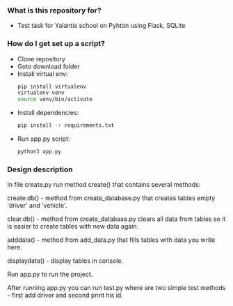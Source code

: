 ### What is this repository for? ###

* Test task for Yalantis school on Pyhton using Flask, SQLite

### How do I get set up a script? ###

* Clone repository
* Goto download folder
* Install virtual env:
    ```bash
    pip install virtualenv
    virtualenv venv
    source venv/bin/activate
    ```
* Install dependencies:
    ```bash
    pip install -r requirements.txt
    ```
* Run app.py script:  
    ```bash
    python3 app.py
    ```

### Design description

In file create.py run method create() that contains several methods:

create.db() - method from create_database.py that creates tables empty 'driver' and 'vehicle'.

clear.db() - method from create_database.py clears all data from tables so it is easier to create tables with new data again.

adddata() - method from add_data.py that fills tables with data you write here.

displaydata() - display tables in console.

Run app.py to run the project.

After running app.py you can run test.py where are two simple test methods - first add driver and second print his id.
